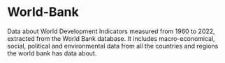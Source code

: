 # World-Bank
Data about World Development Indicators measured from 1960 to 2022, extracted from the World Bank database. It includes macro-economical, social, political and environmental data from all the countries and regions the world bank has data about.

